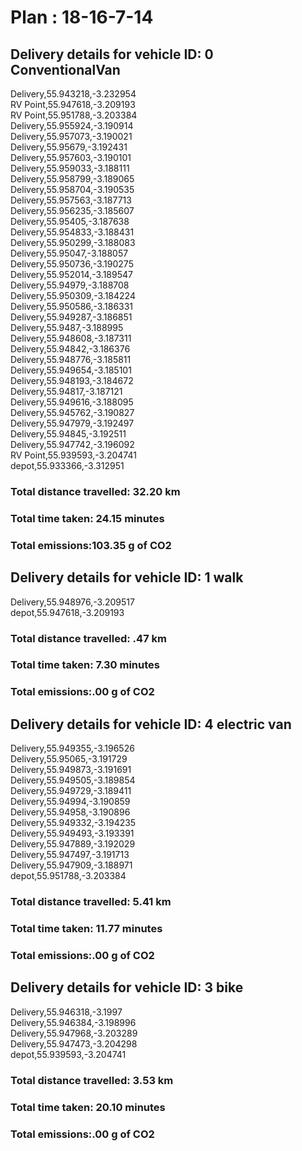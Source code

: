 # Plan : 18-16-7-14
## Delivery details for vehicle ID: 0 ConventionalVan 
Delivery,55.943218,-3.232954<br>RV Point,55.947618,-3.209193<br>RV Point,55.951788,-3.203384<br>Delivery,55.955924,-3.190914<br>Delivery,55.957073,-3.190021<br>Delivery,55.95679,-3.192431<br>Delivery,55.957603,-3.190101<br>Delivery,55.959033,-3.188111<br>Delivery,55.958799,-3.189065<br>Delivery,55.958704,-3.190535<br>Delivery,55.957563,-3.187713<br>Delivery,55.956235,-3.185607<br>Delivery,55.95405,-3.187638<br>Delivery,55.954833,-3.188431<br>Delivery,55.950299,-3.188083<br>Delivery,55.95047,-3.188057<br>Delivery,55.950736,-3.190275<br>Delivery,55.952014,-3.189547<br>Delivery,55.94979,-3.188708<br>Delivery,55.950309,-3.184224<br>Delivery,55.950586,-3.186331<br>Delivery,55.949287,-3.186851<br>Delivery,55.9487,-3.188995<br>Delivery,55.948608,-3.187311<br>Delivery,55.94842,-3.186376<br>Delivery,55.948776,-3.185811<br>Delivery,55.949654,-3.185101<br>Delivery,55.948193,-3.184672<br>Delivery,55.94817,-3.187121<br>Delivery,55.949616,-3.188095<br>Delivery,55.945762,-3.190827<br>Delivery,55.947979,-3.192497<br>Delivery,55.94845,-3.192511<br>Delivery,55.947742,-3.196092<br>RV Point,55.939593,-3.204741<br>depot,55.933366,-3.312951<br>
### Total distance travelled: 32.20 km 
### Total time taken: 24.15 minutes 
### Total emissions:103.35 g of CO2
## Delivery details for vehicle ID: 1 walk 
Delivery,55.948976,-3.209517<br>depot,55.947618,-3.209193<br>
### Total distance travelled: .47 km 
### Total time taken: 7.30 minutes 
### Total emissions:.00 g of CO2
## Delivery details for vehicle ID: 4 electric van 
Delivery,55.949355,-3.196526<br>Delivery,55.95065,-3.191729<br>Delivery,55.949873,-3.191691<br>Delivery,55.949505,-3.189854<br>Delivery,55.949729,-3.189411<br>Delivery,55.94994,-3.190859<br>Delivery,55.94958,-3.190896<br>Delivery,55.949332,-3.194235<br>Delivery,55.949493,-3.193391<br>Delivery,55.947889,-3.192029<br>Delivery,55.947497,-3.191713<br>Delivery,55.947909,-3.188971<br>depot,55.951788,-3.203384<br>
### Total distance travelled: 5.41 km 
### Total time taken: 11.77 minutes 
### Total emissions:.00 g of CO2
## Delivery details for vehicle ID: 3 bike 
Delivery,55.946318,-3.1997<br>Delivery,55.946384,-3.198996<br>Delivery,55.947968,-3.203289<br>Delivery,55.947473,-3.204298<br>depot,55.939593,-3.204741<br>
### Total distance travelled: 3.53 km 
### Total time taken: 20.10 minutes 
### Total emissions:.00 g of CO2
